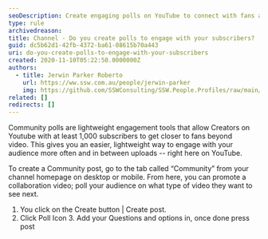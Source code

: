 ```yaml
---
seoDescription: Create engaging polls on YouTube to connect with fans and gather feedback beyond video uploads, leveraging Community posts for increased audience interaction.
type: rule
archivedreason:
title: Channel - Do you create polls to engage with your subscribers?
guid: dc5b62d1-42fb-4372-ba61-08615b70a443
uri: do-you-create-polls-to-engage-with-your-subscribers
created: 2020-11-10T05:22:50.0000000Z
authors:
  - title: Jerwin Parker Roberto
    url: https://ww.ssw.com.au/people/jerwin-parker
    img: https://github.com/SSWConsulting/SSW.People.Profiles/raw/main/Jerwin-Parker/Images/Jerwin-Parker-Profile.jpg
related: []
redirects: []
---
```


Community polls are lightweight engagement tools that allow Creators on Youtube with at least 1,000 subscribers to get closer to fans beyond video. This gives you an easier, lightweight way to engage with your audience more often and in between uploads -- right here on YouTube.

<!--endintro-->

To create a Community post, go to the tab called “Community” from your channel homepage on desktop or mobile. From here, you can promote a collaboration video; poll your audience on what type of video they want to see next.

1. You click on the Create button | Create post.
2. Click Poll Icon
   3. Add your Questions and options in, once done press post
